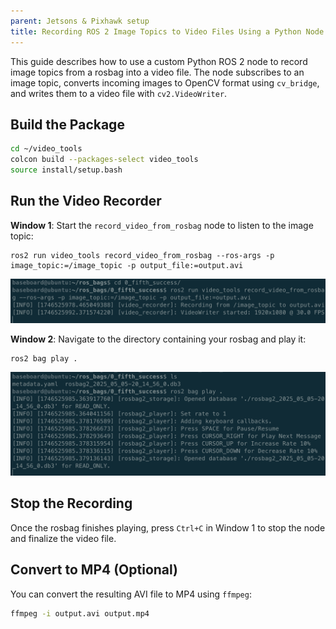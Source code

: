 ```yaml
---
parent: Jetsons & Pixhawk setup
title: Recording ROS 2 Image Topics to Video Files Using a Python Node
---
```


This guide describes how to use a custom Python ROS 2 node to record image topics from a rosbag into a video file. The node subscribes to an image topic, converts incoming images to OpenCV format using `cv_bridge`, and writes them to a video file with `cv2.VideoWriter`.

## Build the Package

```bash
cd ~/video_tools
colcon build --packages-select video_tools
source install/setup.bash
```

## Run the Video Recorder

**Window 1**: Start the `record_video_from_rosbag` node to listen to the image topic:

```
ros2 run video_tools record_video_from_rosbag --ros-args -p image_topic:=/image_topic -p output_file:=output.avi
```

![Start listening to the image topic](../assets/Figure_5.png)

**Window 2**: Navigate to the directory containing your rosbag and play it:

```
ros2 bag play .
```

![Start playing the bag in another window](../assets/Figure_6.png)

## Stop the Recording

Once the rosbag finishes playing, press `Ctrl+C` in Window 1 to stop the node and finalize the video file.

## Convert to MP4 (Optional)

You can convert the resulting AVI file to MP4 using `ffmpeg`:

```bash
ffmpeg -i output.avi output.mp4
```

